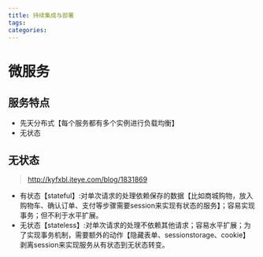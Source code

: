 ```yaml
---
title: 持续集成与部署
tags:
categories:
---
```

# 微服务
## 服务特点
* 先天分布式【每个服务都有多个实例进行负载均衡】
* 无状态

## 无状态
><http://kyfxbl.iteye.com/blog/1831869>

* 有状态【stateful】:对单次请求的处理依赖保存的数据【比如商城购物，放入购物车、确认订单、支付等步骤需要session来实现有状态的服务】；容易实现事务；但不利于水平扩展。
* 无状态【stateless】:对单次请求的处理不依赖其他请求；容易水平扩展；为了实现事务机制，需要额外的动作【隐藏表单、sessionstorage、cookie】剥离session来实现服务从有状态到无状态转变。
